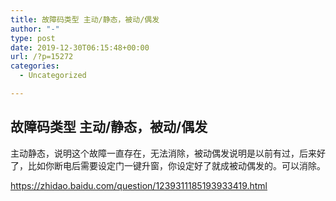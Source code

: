 ```yaml
---
title: 故障码类型 主动/静态，被动/偶发
author: "-"
type: post
date: 2019-12-30T06:15:48+00:00
url: /?p=15272
categories:
  - Uncategorized

---
```

## 故障码类型 主动/静态，被动/偶发
主动静态，说明这个故障一直存在，无法消除，被动偶发说明是以前有过，后来好了，比如你断电后需要设定门一键升窗，你设定好了就成被动偶发的。可以消除。
  
https://zhidao.baidu.com/question/1239311185193933419.html